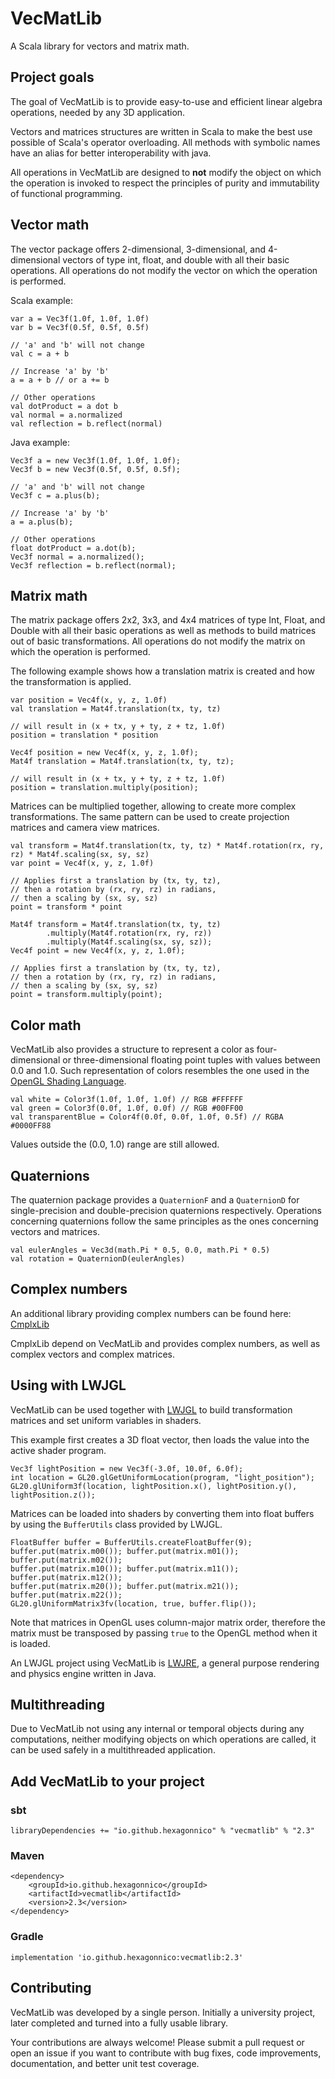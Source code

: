 
# VecMatLib

A Scala library for vectors and matrix math.

## Project goals

The goal of VecMatLib is to provide easy-to-use and efficient linear algebra operations, needed by any 3D application.

Vectors and matrices structures are written in Scala to make the best use possible of Scala's operator overloading.
All methods with symbolic names have an alias for better interoperability with java.

All operations in VecMatLib are designed to **not** modify the object on which the operation is invoked to respect the
principles of purity and immutability of functional programming.

## Vector math

The vector package offers 2-dimensional, 3-dimensional, and 4-dimensional vectors of type int, float, and double with
all their basic operations. All operations do not modify the vector on which the operation is performed.

Scala example:
```
var a = Vec3f(1.0f, 1.0f, 1.0f)
var b = Vec3f(0.5f, 0.5f, 0.5f)

// 'a' and 'b' will not change
val c = a + b

// Increase 'a' by 'b'
a = a + b // or a += b

// Other operations
val dotProduct = a dot b
val normal = a.normalized
val reflection = b.reflect(normal)
```

Java example:
```
Vec3f a = new Vec3f(1.0f, 1.0f, 1.0f);
Vec3f b = new Vec3f(0.5f, 0.5f, 0.5f);

// 'a' and 'b' will not change
Vec3f c = a.plus(b);

// Increase 'a' by 'b'
a = a.plus(b);

// Other operations
float dotProduct = a.dot(b);
Vec3f normal = a.normalized();
Vec3f reflection = b.reflect(normal);
```

## Matrix math

The matrix package offers 2x2, 3x3, and 4x4 matrices of type Int, Float, and Double with all their basic operations as
well as methods to build matrices out of basic transformations.  All operations do not modify the matrix on which the
operation is performed.

The following example shows how a translation matrix is created and how the transformation is applied.

```
var position = Vec4f(x, y, z, 1.0f)
val translation = Mat4f.translation(tx, ty, tz)

// will result in (x + tx, y + ty, z + tz, 1.0f)
position = translation * position
```

```
Vec4f position = new Vec4f(x, y, z, 1.0f);
Mat4f translation = Mat4f.translation(tx, ty, tz);

// will result in (x + tx, y + ty, z + tz, 1.0f)
position = translation.multiply(position);
```

Matrices can be multiplied together, allowing to create more complex transformations.
The same pattern can be used to create projection matrices and camera view matrices.

```
val transform = Mat4f.translation(tx, ty, tz) * Mat4f.rotation(rx, ry, rz) * Mat4f.scaling(sx, sy, sz)
var point = Vec4f(x, y, z, 1.0f)

// Applies first a translation by (tx, ty, tz),
// then a rotation by (rx, ry, rz) in radians,
// then a scaling by (sx, sy, sz)
point = transform * point
```

```
Mat4f transform = Mat4f.translation(tx, ty, tz)
        .multiply(Mat4f.rotation(rx, ry, rz))
        .multiply(Mat4f.scaling(sx, sy, sz));
Vec4f point = new Vec4f(x, y, z, 1.0f);

// Applies first a translation by (tx, ty, tz),
// then a rotation by (rx, ry, rz) in radians,
// then a scaling by (sx, sy, sz)
point = transform.multiply(point);
```

## Color math

VecMatLib also provides a structure to represent a color as four-dimensional or three-dimensional floating point tuples
with values between 0.0 and 1.0. Such representation of colors resembles the one used in the
[OpenGL Shading Language](https://www.khronos.org/opengl/wiki/OpenGL_Shading_Language).

```
val white = Color3f(1.0f, 1.0f, 1.0f) // RGB #FFFFFF
val green = Color3f(0.0f, 1.0f, 0.0f) // RGB #00FF00
val transparentBlue = Color4f(0.0f, 0.0f, 1.0f, 0.5f) // RGBA #0000FF88
```

Values outside the (0.0, 1.0) range are still allowed.

## Quaternions

The quaternion package provides a `QuaternionF` and a `QuaternionD` for single-precision and double-precision
quaternions respectively. Operations concerning quaternions follow the same principles as the ones concerning vectors
and matrices.

```
val eulerAngles = Vec3d(math.Pi * 0.5, 0.0, math.Pi * 0.5)
val rotation = QuaternionD(eulerAngles)
```

## Complex numbers

An additional library providing complex numbers can be found here: [CmplxLib](https://github.com/HexagonNico/CmplxLib)

CmplxLib depend on VecMatLib and provides complex numbers, as well as complex vectors and complex matrices.

## Using with LWJGL

VecMatLib can be used together with [LWJGL](https://lwjgl.org) to build transformation matrices and set uniform
variables in shaders.

This example first creates a 3D float vector, then loads the value into the active shader program.

```
Vec3f lightPosition = new Vec3f(-3.0f, 10.0f, 6.0f);
int location = GL20.glGetUniformLocation(program, "light_position");
GL20.glUniform3f(location, lightPosition.x(), lightPosition.y(), lightPosition.z());
```

Matrices can be loaded into shaders by converting them into float buffers by using the `BufferUtils` class provided by
LWJGL.

```
FloatBuffer buffer = BufferUtils.createFloatBuffer(9);
buffer.put(matrix.m00()); buffer.put(matrix.m01()); buffer.put(matrix.m02());
buffer.put(matrix.m10()); buffer.put(matrix.m11()); buffer.put(matrix.m12());
buffer.put(matrix.m20()); buffer.put(matrix.m21()); buffer.put(matrix.m22());
GL20.glUniformMatrix3fv(location, true, buffer.flip());
```

Note that matrices in OpenGL uses column-major matrix order, therefore the matrix must be transposed by passing `true`
to the OpenGL method when it is loaded.

An LWJGL project using VecMatLib is [LWJRE](https://github.com/HexagonNico/LWJRE-Engine), a general purpose rendering
and physics engine written in Java.

## Multithreading

Due to VecMatLib not using any internal or temporal objects during any computations, neither modifying objects on which
operations are called, it can be used safely in a multithreaded application.

## Add VecMatLib to your project

### sbt

```
libraryDependencies += "io.github.hexagonnico" % "vecmatlib" % "2.3"
```

### Maven

```
<dependency>
    <groupId>io.github.hexagonnico</groupId>
    <artifactId>vecmatlib</artifactId>
    <version>2.3</version>
</dependency>
```

### Gradle

```
implementation 'io.github.hexagonnico:vecmatlib:2.3'
```

## Contributing

VecMatLib was developed by a single person.
Initially a university project, later completed and turned into a fully usable library.

Your contributions are always welcome! Please submit a pull request or open an issue if you want to contribute with bug
fixes, code improvements, documentation, and better unit test coverage.
